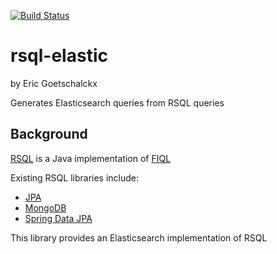 [![Build Status](https://travis-ci.org/goetschalckx/rsql-elastic.svg?branch=master)](https://travis-ci.org/goetschalckx/rsql-elastic)

# rsql-elastic
by Eric Goetschalckx

Generates Elasticsearch queries from RSQL queries

## Background
[RSQL](https://github.com/jirutka/rsql-parser) is a Java implementation of [FIQL](https://fiql-parser.readthedocs.io/en/stable/)

Existing RSQL libraries include:
-   [JPA](https://github.com/tennaito/rsql-jpa)
-   [MongoDB](https://github.com/tennaito/rsql-jpa)
-   [Spring Data JPA](https://github.com/perplexhub/rsql-jpa-specification)

This library provides an Elasticsearch implementation of RSQL
